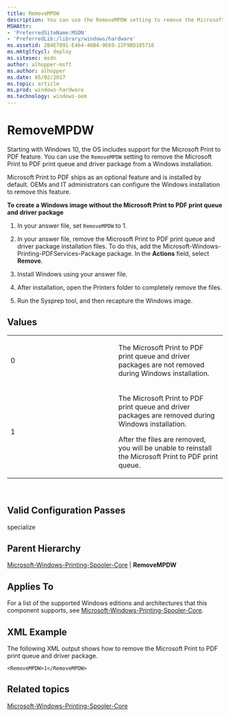 ```yaml
---
title: RemoveMPDW
description: You can use the RemoveMPDW setting to remove the Microsoft Print to PDF print queue and driver package from a Windows installation.
MSHAttr:
- 'PreferredSiteName:MSDN'
- 'PreferredLib:/library/windows/hardware'
ms.assetid: 2B4E7891-E464-46B4-9E69-22F9BD185716
ms.mktglfcycl: deploy
ms.sitesec: msdn
author: alhopper-msft
ms.author: alhopper
ms.date: 05/02/2017
ms.topic: article
ms.prod: windows-hardware
ms.technology: windows-oem
---
```


# RemoveMPDW


Starting with Windows 10, the OS includes support for the Microsoft Print to PDF feature. You can use the `RemoveMPDW` setting to remove the Microsoft Print to PDF print queue and driver package from a Windows installation.

Microsoft Print to PDF ships as an optional feature and is installed by default. OEMs and IT administrators can configure the Windows installation to remove this feature.

**To create a Windows image without the Microsoft Print to PDF print queue and driver package**

1.  In your answer file, set `RemoveMPDW` to 1.

2.  In your answer file, remove the Microsoft Print to PDF print queue and driver package installation files. To do this, add the Microsoft-Windows-Printing-PDFServices-Package package. In the **Actions** field, select **Remove**.

3.  Install Windows using your answer file.

4.  After installation, open the Printers folder to completely remove the files.

5.  Run the Sysprep tool, and then recapture the Windows image.

## Values


<table>
<colgroup>
<col width="50%" />
<col width="50%" />
</colgroup>
<tbody>
<tr class="odd">
<td><p>0</p></td>
<td><p>The Microsoft Print to PDF print queue and driver packages are not removed during Windows installation.</p></td>
</tr>
<tr class="even">
<td><p>1</p></td>
<td><p>The Microsoft Print to PDF print queue and driver packages are removed during Windows installation.</p>
<p>After the files are removed, you will be unable to reinstall the Microsoft Print to PDF print queue.</p>
<p></p></td>
</tr>
</tbody>
</table>

 

## Valid Configuration Passes


specialize

## Parent Hierarchy


[Microsoft-Windows-Printing-Spooler-Core](microsoft-windows-printing-spooler-core.md) | **RemoveMPDW**

## Applies To


For a list of the supported Windows editions and architectures that this component supports, see [Microsoft-Windows-Printing-Spooler-Core](microsoft-windows-printing-spooler-core.md).

## XML Example


The following XML output shows how to remove the Microsoft Print to PDF print queue and driver package.

```
<RemoveMPDW>1</RemoveMPDW>
```

## Related topics


[Microsoft-Windows-Printing-Spooler-Core](microsoft-windows-printing-spooler-core.md)

 

 







